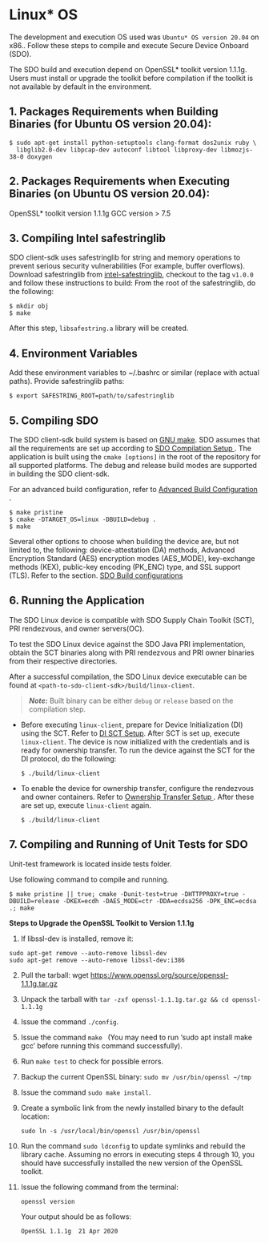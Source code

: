 # Linux* OS
The development and execution OS used was `Ubuntu* OS version 20.04` on x86.. Follow these steps to compile and execute Secure Device Onboard (SDO).

The SDO build and execution depend on OpenSSL* toolkit version 1.1.1g. Users must install or upgrade the toolkit before compilation if the toolkit is not available by default in the environment.

## 1. Packages Requirements when Building Binaries (for Ubuntu OS version 20.04):

```shell
$ sudo apt-get install python-setuptools clang-format dos2unix ruby \
  libglib2.0-dev libpcap-dev autoconf libtool libproxy-dev libmozjs-38-0 doxygen
```
## 2. Packages Requirements when Executing Binaries (on Ubuntu OS version 20.04):

OpenSSL* toolkit version 1.1.1g
GCC version > 7.5

## 3. Compiling Intel safestringlib
SDO client-sdk uses safestringlib for string and memory operations to prevent serious security vulnerabilities (For example, buffer overflows). Download safestringlib from <a href="https://github.com/intel/safestringlib">intel-safestringlib</a>, checkout to the tag `v1.0.0` and follow these instructions to build:
From the root of the safestringlib, do the following:
 ```shell
 $ mkdir obj
 $ make
 ```
After this step, `libsafestring.a` library will be created.

## 4. Environment Variables
Add these environment variables to ~/.bashrc or similar (replace with actual paths).
Provide safestringlib paths:
```shell
$ export SAFESTRING_ROOT=path/to/safestringlib
```

## 5. Compiling SDO

The  SDO client-sdk build system is based on <a href="https://www.gnu.org/software/make/">GNU make</a>. SDO assumes that all the requirements are set up according to [ SDO Compilation Setup ](setup.md). The application is built using the `cmake [options]` in the root of the repository for all supported platforms. The debug and release build modes are supported in building the SDO client-sdk.

For an advanced build configuration, refer to [ Advanced Build Configuration ](build_conf.md).

```shell
$ make pristine
$ cmake -DTARGET_OS=linux -DBUILD=debug .
$ make
```

Several other options to choose when building the device are, but not limited to, the following: device-attestation (DA) methods, Advanced Encryption Standard (AES) encryption modes (AES_MODE), key-exchange methods (KEX), public-key encoding (PK_ENC) type, and SSL support (TLS).
Refer to the section. [SDO Build configurations](build_conf.md)

<a name="run_linux_sdo"></a>

## 6. Running the Application <!-- Ensuring generic updates are captured where applicable -->
The SDO Linux device is compatible with SDO Supply Chain Toolkit (SCT), PRI rendezvous, and owner servers(OC).

To test the SDO Linux device against the SDO Java PRI implementation, obtain the SCT binaries along with PRI rendezvous and PRI owner binaries from their respective directories.

After a successful compilation, the SDO Linux device executable can be found at `<path-to-sdo-client-sdk>/build/linux-client`.
> ***Note:*** Built binary can be either `debug` or `release` based on the compilation step.

- Before executing `linux-client`, prepare for Device Initialization (DI) using the
  SCT. Refer to [ DI SCT Setup](DI_setup.md). After SCT is set up,
  execute `linux-client`. The device is now initialized with the credentials and is ready for ownership transfer.
To run the device against the SCT for the DI protocol, do the following:
  ```shell
  $ ./build/linux-client
  ```

- To enable the device for ownership transfer, configure the rendezvous and owner containers.
  Refer to [ Ownership Transfer Setup ](ownership_transfer.md). After these
  are set up, execute `linux-client` again.
  
  ```shell
  $ ./build/linux-client
  ```

## 7. Compiling and Running of Unit Tests for SDO
  Unit-test framework is located inside tests folder.

  Use following command to compile and running.

  ```shell
  $ make pristine || true; cmake -Dunit-test=true -DHTTPPROXY=true -DBUILD=release -DKEX=ecdh -DAES_MODE=ctr -DDA=ecdsa256 -DPK_ENC=ecdsa .; make
  ```


**Steps to Upgrade the OpenSSL Toolkit to Version 1.1.1g**

1. If libssl-dev is installed, remove it:
```shell
sudo apt-get remove --auto-remove libssl-dev
sudo apt-get remove --auto-remove libssl-dev:i386
```
2. Pull the tarball: wget https://www.openssl.org/source/openssl-1.1.1g.tar.gz

3. Unpack the tarball with `tar -zxf openssl-1.1.1g.tar.gz && cd openssl-1.1.1g`

4. Issue the command `./config`.

5. Issue the command `make ` (You may need to run ‘sudo apt install make gcc’ before running this command successfully).

6. Run `make test` to check for possible errors.

7. Backup the current OpenSSL binary: `sudo mv /usr/bin/openssl ~/tmp`

8. Issue the command `sudo make install`.

9. Create a symbolic link from the newly installed binary to the default location:

   `sudo ln -s /usr/local/bin/openssl /usr/bin/openssl`

10. Run the command `sudo ldconfig` to update symlinks and rebuild the library cache.
    Assuming no errors in executing steps 4 through 10, you should have successfully installed the new version of the OpenSSL toolkit.

11. Issue the following command from the terminal:

    ```
    openssl version
    ```

    Your output should be as follows:

    ```
	OpenSSL 1.1.1g  21 Apr 2020
    ```
